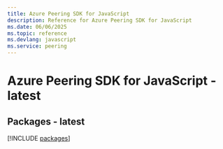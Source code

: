 ```yaml
---
title: Azure Peering SDK for JavaScript
description: Reference for Azure Peering SDK for JavaScript
ms.date: 06/06/2025
ms.topic: reference
ms.devlang: javascript
ms.service: peering
---
```

# Azure Peering SDK for JavaScript - latest
## Packages - latest
[!INCLUDE [packages](peering-index.md)]